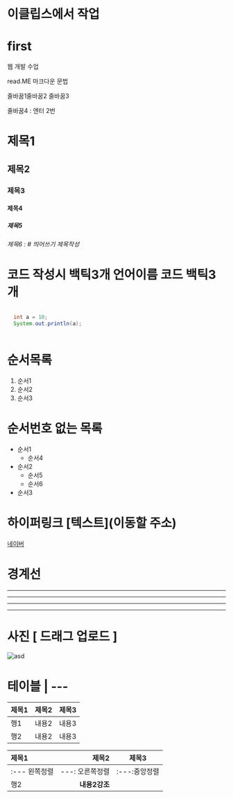 # 이클립스에서 작업

# first
웹 개발 수업

read.ME 마크다운 문법

줄바꿈1줄바꿈2
줄바꿈3

줄바꿈4 : 엔터 2번

# 제목1
## 제목2
### 제목3
#### 제목4
##### 제목5
###### 제목6 : # 띄어쓰기 제목작성

# 코드 작성시 백틱3개 언어이름 코드 백틱3개
```java

  int a = 10;
  System.out.println(a);
 
```

# 순서목록
1. 순서1
2. 순서2
3. 순서3

# 순서번호 없는 목록
- 순서1
  - 순서4
- 순서2
  - 순서5
  - 순서6 
- 순서3

# 하이퍼링크 [텍스트](이동할 주소)
[네이버](https://www.naver.com)

# 경계선
---
----
-----
------

# 사진 [ 드래그 업로드 ]
![asd](https://user-images.githubusercontent.com/121651839/216248486-267e5dfe-80f4-478c-ac20-0ef71f193cc8.png)


# 테이블 | ---
|제목1|제목2|제목3|
|---|---|---|
|행1|내용2|내용3|
|행2|내용2|내용3|

|제목1|제목2|제목3|
|:---|---:|:---:|
|:--- 왼쪽정렬|---: 오른쪽정렬|:---:중앙정렬|
|행2|**내용2강조**| |




